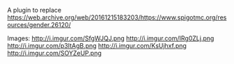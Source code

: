 A plugin to replace https://web.archive.org/web/20161215183203/https://www.spigotmc.org/resources/gender.26120/

Images:
http://i.imgur.com/SfgWJQJ.png
http://i.imgur.com/IRg0ZLj.png
http://i.imgur.com/p3ItAgB.png
http://i.imgur.com/KsUjhxf.png
http://i.imgur.com/SOYZeUP.png